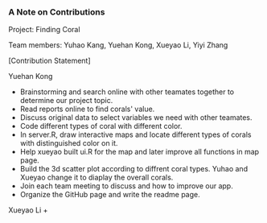 ### A Note on Contributions

Project: Finding Coral

Team members: Yuhao Kang, Yuehan Kong, Xueyao Li, Yiyi Zhang

[Contribution Statement] 

Yuehan Kong
+ Brainstorming and search online with other teamates together to determine our project topic.
+ Read reports online to find corals' value.
+ Discuss original data to select variables we need with other teamates.
+ Code different types of coral with different color.
+ In server.R, draw interactive maps and locate different types of corals with distinguished color on it. 
+ Help xueyao built ui.R for the map and later improve all functions in map page.
+ Build the 3d scatter plot according to diffrent coral types. Yuhao and Xueyao change it to diaplay the overall corals.
+ Join each team meeting to discuss and how to improve our app.
+ Organize the GitHub page and write the readme page.

Xueyao Li
+ 
